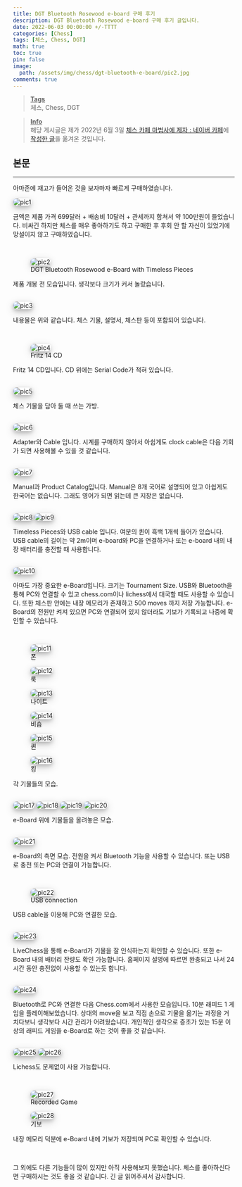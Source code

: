```yaml
---
title: DGT Bluetooth Rosewood e-board 구매 후기
description: DGT Bluetooth Rosewood e-board 구매 후기 글입니다.
date: 2022-06-03 00:00:00 +/-TTTT
categories: [Chess]
tags: [체스, Chess, DGT]
math: true
toc: true
pin: false
image:
  path: /assets/img/chess/dgt-bluetooth-e-board/pic2.jpg
comments: true
---
```


<blockquote class="prompt-info"><p><strong><u>Tags</u></strong> <br />
체스, Chess, DGT</p></blockquote>

<blockquote class="prompt-info"><p><strong><u>Info</u></strong> <br />
해당 게시글은 제가 2022년 6월 3일 <a href="https://cafe.naver.com/chesssystem" target="_blank">체스 카페 마법사에 제자 : 네이버 카페</a>에 <a href="https://cafe.naver.com/chesssystem?iframe_url_utf8=%2FArticleRead.nhn%253Fclubid%3D10294651%2526articleid%3D30548" target="_blank">작성한 글</a>을 옮겨온 것입니다. </p></blockquote>

## 본문

<hr />

아마존에 재고가 들어온 것을 보자마자 빠르게 구매하였습니다.

<img src="/assets/img/chess/dgt-bluetooth-e-board/pic1.png" alt="pic1" style="box-shadow: 0 4px 8px 0 rgba(0, 0, 0, 0.2), 0 6px 20px 0 rgba(0, 0, 0, 0.19); border-radius: 0.5rem"/>

금액은 제품 가격 699달러 + 배송비 10달러 + 관세까지 함쳐서 약 100만원이 들었습니다. 비싸긴 하지만 체스를 매우 좋아하기도 하고 구매한 후 후회 안 할 자신이 있었기에 망설이지 않고 구매하였습니다.

<br />
<figure>
<img src="/assets/img/chess/dgt-bluetooth-e-board/pic2.jpg" alt="pic2" style="box-shadow: 0 4px 8px 0 rgba(0, 0, 0, 0.2), 0 6px 20px 0 rgba(0, 0, 0, 0.19); border-radius: 0.5rem"/>
<figcaption>DGT Bluetooth Rosewood e-Board with Timeless Pieces</figcaption>
</figure>

제품 개봉 전 모습입니다. 생각보다 크기가 커서 놀랐습니다.

<br />
<img src="/assets/img/chess/dgt-bluetooth-e-board/pic3.jpg" alt="pic3" style="box-shadow: 0 4px 8px 0 rgba(0, 0, 0, 0.2), 0 6px 20px 0 rgba(0, 0, 0, 0.19); border-radius: 0.5rem"/>

내용물은 위와 같습니다. 체스 기물, 설명서, 체스판 등이 포함되어 있습니다.

<br />
<figure>
<img src="/assets/img/chess/dgt-bluetooth-e-board/pic4.jpg" alt="pic4" style="box-shadow: 0 4px 8px 0 rgba(0, 0, 0, 0.2), 0 6px 20px 0 rgba(0, 0, 0, 0.19); border-radius: 0.5rem"/>
<figcaption>Fritz 14 CD</figcaption>
</figure>

Fritz 14 CD입니다. CD 위에는 Serial Code가 적혀 있습니다.

<br />
<img src="/assets/img/chess/dgt-bluetooth-e-board/pic5.jpg" alt="pic5" style="box-shadow: 0 4px 8px 0 rgba(0, 0, 0, 0.2), 0 6px 20px 0 rgba(0, 0, 0, 0.19); border-radius: 0.5rem"/>

체스 기물을 담아 둘 때 쓰는 가방.

<br />
<img src="/assets/img/chess/dgt-bluetooth-e-board/pic6.jpg" alt="pic6" style="box-shadow: 0 4px 8px 0 rgba(0, 0, 0, 0.2), 0 6px 20px 0 rgba(0, 0, 0, 0.19); border-radius: 0.5rem"/>

Adapter와 Cable 입니다. 시계를 구매하지 않아서 아쉽게도 clock cable은 다음 기회가 되면 사용해볼 수 있을 것 같습니다.

<br />
<img src="/assets/img/chess/dgt-bluetooth-e-board/pic7.jpg" alt="pic7" style="box-shadow: 0 4px 8px 0 rgba(0, 0, 0, 0.2), 0 6px 20px 0 rgba(0, 0, 0, 0.19); border-radius: 0.5rem"/>

Manual과 Product Catalog입니다. Manual은 8개 국어로 설명되어 있고 아쉽게도 한국어는 없습니다. 그래도 영어가 되면 읽는데 큰 지장은 없습니다.

<br />
<img src="/assets/img/chess/dgt-bluetooth-e-board/pic8.jpg" alt="pic8" style="box-shadow: 0 4px 8px 0 rgba(0, 0, 0, 0.2), 0 6px 20px 0 rgba(0, 0, 0, 0.19); border-radius: 0.5rem"/>

<img src="/assets/img/chess/dgt-bluetooth-e-board/pic9.jpg" alt="pic9" style="box-shadow: 0 4px 8px 0 rgba(0, 0, 0, 0.2), 0 6px 20px 0 rgba(0, 0, 0, 0.19); border-radius: 0.5rem"/>

Timeless Pieces와 USB cable 입니다. 여분의 퀸이 흑백 1개씩 들어가 있습니다. USB cable의 길이는 약 2m이며 e-board와 PC을 연결하거나 또는 e-board 내의 내장 배터리를 충전할 때 사용합니다.

<br />
<img src="/assets/img/chess/dgt-bluetooth-e-board/pic10.jpg" alt="pic10" style="box-shadow: 0 4px 8px 0 rgba(0, 0, 0, 0.2), 0 6px 20px 0 rgba(0, 0, 0, 0.19); border-radius: 0.5rem"/>

아마도 가장 중요한 e-Board입니다. 크기는 Tournament Size. USB와 Bluetooth을 통해 PC와 연결할 수 있고 chess.com이나 lichess에서 대국할 때도 사용할 수 있습니다. 또한 체스판 안에는 내장 메모리가 존재하고 500 moves 까지 저장 가능합니다. e-Board의 전원만 켜져 있으면 PC와 연결되어 있지 않더라도 기보가 기록되고 나중에 확인할 수 있습니다.

<br />
<figure>
<img src="/assets/img/chess/dgt-bluetooth-e-board/pic11.jpg" alt="pic11" style="box-shadow: 0 4px 8px 0 rgba(0, 0, 0, 0.2), 0 6px 20px 0 rgba(0, 0, 0, 0.19); border-radius: 0.5rem"/>
<figcaption>폰</figcaption>
</figure>

<figure>
<img src="/assets/img/chess/dgt-bluetooth-e-board/pic12.jpg" alt="pic12" style="box-shadow: 0 4px 8px 0 rgba(0, 0, 0, 0.2), 0 6px 20px 0 rgba(0, 0, 0, 0.19); border-radius: 0.5rem"/>
<figcaption>룩</figcaption>
</figure>

<figure>
<img src="/assets/img/chess/dgt-bluetooth-e-board/pic13.jpg" alt="pic13" style="box-shadow: 0 4px 8px 0 rgba(0, 0, 0, 0.2), 0 6px 20px 0 rgba(0, 0, 0, 0.19); border-radius: 0.5rem"/>
<figcaption>나이트</figcaption>
</figure>

<figure>
<img src="/assets/img/chess/dgt-bluetooth-e-board/pic14.jpg" alt="pic14" style="box-shadow: 0 4px 8px 0 rgba(0, 0, 0, 0.2), 0 6px 20px 0 rgba(0, 0, 0, 0.19); border-radius: 0.5rem"/>
<figcaption>비숍</figcaption>
</figure>

<figure>
<img src="/assets/img/chess/dgt-bluetooth-e-board/pic15.jpg" alt="pic15" style="box-shadow: 0 4px 8px 0 rgba(0, 0, 0, 0.2), 0 6px 20px 0 rgba(0, 0, 0, 0.19); border-radius: 0.5rem"/>
<figcaption>퀸</figcaption>
</figure>

<figure>
<img src="/assets/img/chess/dgt-bluetooth-e-board/pic16.jpg" alt="pic16" style="box-shadow: 0 4px 8px 0 rgba(0, 0, 0, 0.2), 0 6px 20px 0 rgba(0, 0, 0, 0.19); border-radius: 0.5rem"/>
<figcaption>킹</figcaption>
</figure>

각 기물들의 모습.

<br />
<img src="/assets/img/chess/dgt-bluetooth-e-board/pic17.jpg" alt="pic17" style="box-shadow: 0 4px 8px 0 rgba(0, 0, 0, 0.2), 0 6px 20px 0 rgba(0, 0, 0, 0.19); border-radius: 0.5rem"/>

<img src="/assets/img/chess/dgt-bluetooth-e-board/pic18.jpg" alt="pic18" style="box-shadow: 0 4px 8px 0 rgba(0, 0, 0, 0.2), 0 6px 20px 0 rgba(0, 0, 0, 0.19); border-radius: 0.5rem"/>

<img src="/assets/img/chess/dgt-bluetooth-e-board/pic19.jpg" alt="pic19" style="box-shadow: 0 4px 8px 0 rgba(0, 0, 0, 0.2), 0 6px 20px 0 rgba(0, 0, 0, 0.19); border-radius: 0.5rem"/>

<img src="/assets/img/chess/dgt-bluetooth-e-board/pic20.jpg" alt="pic20" style="box-shadow: 0 4px 8px 0 rgba(0, 0, 0, 0.2), 0 6px 20px 0 rgba(0, 0, 0, 0.19); border-radius: 0.5rem"/>

e-Board 위에 기물들을 올려놓은 모습.

<br />
<img src="/assets/img/chess/dgt-bluetooth-e-board/pic21.jpg" alt="pic21" style="box-shadow: 0 4px 8px 0 rgba(0, 0, 0, 0.2), 0 6px 20px 0 rgba(0, 0, 0, 0.19); border-radius: 0.5rem"/>

e-Board의 측면 모습. 전원을 켜서 Bluetooth 기능을 사용할 수 있습니다. 또는 USB로 충전 또는 PC와 연결이 가능합니다.

<br />
<figure>
<img src="/assets/img/chess/dgt-bluetooth-e-board/pic22.jpg" alt="pic22" style="box-shadow: 0 4px 8px 0 rgba(0, 0, 0, 0.2), 0 6px 20px 0 rgba(0, 0, 0, 0.19); border-radius: 0.5rem"/>
<figcaption>USB connection</figcaption>
</figure>

USB cable을 이용해 PC와 연결한 모습.

<br />
<img src="/assets/img/chess/dgt-bluetooth-e-board/pic23.jpg" alt="pic23" style="box-shadow: 0 4px 8px 0 rgba(0, 0, 0, 0.2), 0 6px 20px 0 rgba(0, 0, 0, 0.19); border-radius: 0.5rem"/>

LiveChess을 통해 e-Board가 기물을 잘 인식하는지 확인할 수 있습니다. 또한 e-Board 내의 배터리 잔량도 확인 가능합니다. 홈페이지 설명에 따르면 완충되고 나서 24시간 동안 충전없이 사용할 수 있는듯 합니다.

<br />
<img src="/assets/img/chess/dgt-bluetooth-e-board/pic24.jpg" alt="pic24" style="box-shadow: 0 4px 8px 0 rgba(0, 0, 0, 0.2), 0 6px 20px 0 rgba(0, 0, 0, 0.19); border-radius: 0.5rem"/>

Bluetooth로 PC와 연결한 다음 Chess.com에서 사용한 모습입니다. 10분 래피드 1 게임을 플레이해보았습니다. 상대의 move을 보고 직접 손으로 기물을 옮기는 과정을 거치다보니 생각보다 시간 관리가 어려웠습니다. 개인적인 생각으로 증초가 있는 15분 이상의 래피드 게임을 e-Board로 하는 것이 좋을 것 같습니다.

<br />
<img src="/assets/img/chess/dgt-bluetooth-e-board/pic25.jpg" alt="pic25" style="box-shadow: 0 4px 8px 0 rgba(0, 0, 0, 0.2), 0 6px 20px 0 rgba(0, 0, 0, 0.19); border-radius: 0.5rem"/>

<img src="/assets/img/chess/dgt-bluetooth-e-board/pic26.jpg" alt="pic26" style="box-shadow: 0 4px 8px 0 rgba(0, 0, 0, 0.2), 0 6px 20px 0 rgba(0, 0, 0, 0.19); border-radius: 0.5rem"/>

Lichess도 문제없이 사용 가능합니다.

<br />
<figure>
<img src="/assets/img/chess/dgt-bluetooth-e-board/pic27.jpg" alt="pic27" style="box-shadow: 0 4px 8px 0 rgba(0, 0, 0, 0.2), 0 6px 20px 0 rgba(0, 0, 0, 0.19); border-radius: 0.5rem"/>
<figcaption>Recorded Game</figcaption>
</figure>

<figure>
<img src="/assets/img/chess/dgt-bluetooth-e-board/pic28.jpg" alt="pic28" style="box-shadow: 0 4px 8px 0 rgba(0, 0, 0, 0.2), 0 6px 20px 0 rgba(0, 0, 0, 0.19); border-radius: 0.5rem"/>
<figcaption>기보</figcaption>
</figure>

내장 메모리 덕분에 e-Board 내에 기보가 저장되며 PC로 확인할 수 있습니다.

<br />

그 외에도 다른 기능들이 많이 있지만 아직 사용해보지 못했습니다.
체스를 좋아하신다면 구매하시는 것도 좋을 것 같습니다.
긴 글 읽어주셔서 감사합니다.

